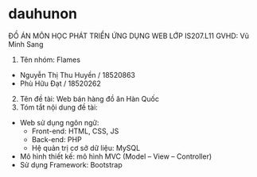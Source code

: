 # dauhunon
ĐỒ ÁN MÔN HỌC PHÁT TRIỂN ỨNG DỤNG WEB 
LỚP IS207.L11 
GVHD: Vũ Minh Sang

1. Tên nhóm: Flames
- Nguyễn Thị Thu Huyền / 18520863
- Phù Hữu Đạt / 18520262
2. Tên đề tài: Web bán hàng đồ ăn Hàn Quốc
3. Tóm tắt nội dung đề tài:
- Web sử dụng ngôn ngữ:
  + Front-end: HTML, CSS, JS
  + Back-end: PHP
  + Hệ quản trị cơ sở dữ liệu: MySQL
- Mô hình thiết kế: mô hình MVC (Model – View – Controller)
- Sử dụng Framework: Bootstrap
